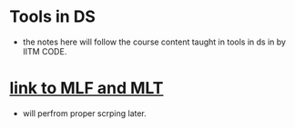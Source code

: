 # Tools in DS 
- the notes here will follow the course content taught in tools in ds in by IITM CODE.
# [link to MLF and MLT](https://iiser-my.sharepoint.com/:o:/g/personal/vedanshi23_iiserb_ac_in/EoZSylLXvBlDoPi636cFrhUB6opIi_ZrZ-BSVEs-o_QM7A?e=Y96fSl)

- will perfrom proper scrping later.
